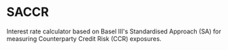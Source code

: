 # SACCR
Interest rate calculator based on Basel III's Standardised Approach (SA) for measuring Counterparty Credit Risk (CCR) exposures.
